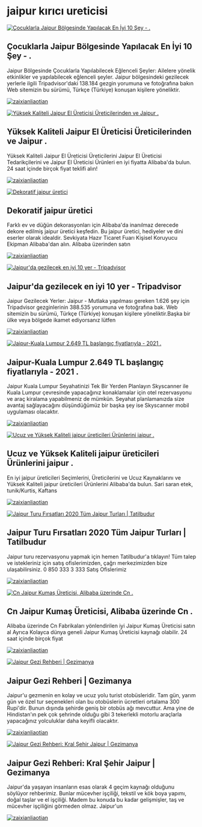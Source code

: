 # jaipur kırıcı ureticisi
<a href="https://mnn.zoosnet.net/LR/Chatpre.aspx?id=MNN94995150&p=https://topgrinding.com/" target="_blank">![Çocuklarla Jaipur Bölgesinde Yapılacak En İyi 10 Şey - .](https://github.com/technlg/images/blob/main/1.jpg)</a>
## Çocuklarla Jaipur Bölgesinde Yapılacak En İyi 10 Şey - .
Jaipur Bölgesinde Çocuklarla Yapılabilecek Eğlenceli Şeyler: Ailelere yönelik etkinlikler ve yapılabilecek eğlenceli şeyler. Jaipur bölgesindeki gezilecek yerlerle ilgili Tripadvisor'daki 138.184 gezgin yorumuna ve fotoğrafına bakın Web sitemizin bu sürümü, Türkçe (Türkiye) konuşan kişilere yöneliktir. 
<a href="https://mnn.zoosnet.net/LR/Chatpre.aspx?id=MNN94995150&p=https://topgrinding.com/" target="_blank"><img src="https://github.com/technlg/images/raw/main/chat11.jpg" alt="zaixianliaotian"/></a><a href="//whatsapp.shibangsoft.com/WhatsApp.php" ><img src="https://github.com/technlg/images/raw/main/chat11.png" alt=""></a>
<a href="https://mnn.zoosnet.net/LR/Chatpre.aspx?id=MNN94995150&p=https://topgrinding.com/" target="_blank">![Yüksek Kaliteli Jaipur El Üreticisi Üreticilerinden ve Jaipur .](https://github.com/technlg/images/blob/main/18.jpg)</a>
## Yüksek Kaliteli Jaipur El Üreticisi Üreticilerinden ve Jaipur .
Yüksek Kaliteli Jaipur El Üreticisi Üreticilerini Jaipur El Üreticisi Tedarikçilerini ve Jaipur El Üreticisi Ürünleri en iyi fiyatta Alibaba'da bulun. 24 saat içinde birçok fiyat teklifi alın!
<a href="https://mnn.zoosnet.net/LR/Chatpre.aspx?id=MNN94995150&p=https://topgrinding.com/" target="_blank"><img src="https://github.com/technlg/images/raw/main/chat11.jpg" alt="zaixianliaotian"/></a><a href="//whatsapp.shibangsoft.com/WhatsApp.php" ><img src="https://github.com/technlg/images/raw/main/chat11.png" alt=""></a>
<a href="https://mnn.zoosnet.net/LR/Chatpre.aspx?id=MNN94995150&p=https://topgrinding.com/" target="_blank">![Dekoratif jaipur üretici](https://github.com/technlg/images/blob/main/44.jpg)</a>
## Dekoratif jaipur üretici
Farklı ev ve düğün dekorasyonları için Alibaba'da inanılmaz derecede dekore edilmiş jaipur üretici keşfedin. Bu jaipur üretici, hediyeler ve dini eserler olarak idealdir. Sevkiyata Hazır Ticaret Fuarı Kişisel Koruyucu Ekipman Alibaba'dan alın. Alibaba üzerinden satın
<a href="https://mnn.zoosnet.net/LR/Chatpre.aspx?id=MNN94995150&p=https://topgrinding.com/" target="_blank"><img src="https://github.com/technlg/images/raw/main/chat11.jpg" alt="zaixianliaotian"/></a><a href="//whatsapp.shibangsoft.com/WhatsApp.php" ><img src="https://github.com/technlg/images/raw/main/chat11.png" alt=""></a>
<a href="https://mnn.zoosnet.net/LR/Chatpre.aspx?id=MNN94995150&p=https://topgrinding.com/" target="_blank">![Jaipur'da gezilecek en iyi 10 yer - Tripadvisor](https://github.com/technlg/images/blob/main/6.jpg)</a>
## Jaipur'da gezilecek en iyi 10 yer - Tripadvisor
Jaipur Gezilecek Yerler: Jaipur - Mutlaka yapılması gereken 1.626 şey için Tripadvisor gezginlerinin 388.535 yorumuna ve fotoğrafına bak. Web sitemizin bu sürümü, Türkçe (Türkiye) konuşan kişilere yöneliktir.Başka bir ülke veya bölgede ikamet ediyorsanız lütfen 
<a href="https://mnn.zoosnet.net/LR/Chatpre.aspx?id=MNN94995150&p=https://topgrinding.com/" target="_blank"><img src="https://github.com/technlg/images/raw/main/chat11.jpg" alt="zaixianliaotian"/></a><a href="//whatsapp.shibangsoft.com/WhatsApp.php" ><img src="https://github.com/technlg/images/raw/main/chat11.png" alt=""></a>
<a href="https://mnn.zoosnet.net/LR/Chatpre.aspx?id=MNN94995150&p=https://topgrinding.com/" target="_blank">![Jaipur-Kuala Lumpur 2.649 TL başlangıç fiyatlarıyla - 2021 .](https://github.com/technlg/images/blob/main/41.jpg)</a>
## Jaipur-Kuala Lumpur 2.649 TL başlangıç fiyatlarıyla - 2021 .
Jaipur Kuala Lumpur Seyahatinizi Tek Bir Yerden Planlayın Skyscanner ile Kuala Lumpur çevresinde yapacağınız konaklamalar için otel rezervasyonu ve araç kiralama yapabilmeniz de mümkün. Seyahat planlamanızda size avantaj sağlayacağını düşündüğümüz bir başka şey ise Skyscanner mobil uygulaması olacaktır.
<a href="https://mnn.zoosnet.net/LR/Chatpre.aspx?id=MNN94995150&p=https://topgrinding.com/" target="_blank"><img src="https://github.com/technlg/images/raw/main/chat11.jpg" alt="zaixianliaotian"/></a><a href="//whatsapp.shibangsoft.com/WhatsApp.php" ><img src="https://github.com/technlg/images/raw/main/chat11.png" alt=""></a>
<a href="https://mnn.zoosnet.net/LR/Chatpre.aspx?id=MNN94995150&p=https://topgrinding.com/" target="_blank">![Ucuz ve Yüksek Kaliteli jaipur üreticileri Ürünlerini jaipur .](https://github.com/technlg/images/blob/main/24.jpg)</a>
## Ucuz ve Yüksek Kaliteli jaipur üreticileri Ürünlerini jaipur .
En iyi jaipur üreticileri Seçimlerini, Üreticilerini ve Ucuz Kaynaklarını ve Yüksek Kaliteli jaipur üreticileri Ürünlerini Alibaba'da bulun. Sari saran etek, tunik/Kurtis, Kaftans
<a href="https://mnn.zoosnet.net/LR/Chatpre.aspx?id=MNN94995150&p=https://topgrinding.com/" target="_blank"><img src="https://github.com/technlg/images/raw/main/chat11.jpg" alt="zaixianliaotian"/></a><a href="//whatsapp.shibangsoft.com/WhatsApp.php" ><img src="https://github.com/technlg/images/raw/main/chat11.png" alt=""></a>
<a href="https://mnn.zoosnet.net/LR/Chatpre.aspx?id=MNN94995150&p=https://topgrinding.com/" target="_blank">![Jaipur Turu Fırsatları 2020 Tüm Jaipur Turları | Tatilbudur](https://github.com/technlg/images/blob/main/22.jpg)</a>
## Jaipur Turu Fırsatları 2020 Tüm Jaipur Turları | Tatilbudur
Jaipur turu rezervasyonu yapmak için hemen Tatilbudur'a tıklayın! Tüm talep ve istekleriniz için satış ofislerimizden, çağrı merkezimizden bize ulaşabilirsiniz. 0 850 333 3 333 Satış Ofislerimiz
<a href="https://mnn.zoosnet.net/LR/Chatpre.aspx?id=MNN94995150&p=https://topgrinding.com/" target="_blank"><img src="https://github.com/technlg/images/raw/main/chat11.jpg" alt="zaixianliaotian"/></a><a href="//whatsapp.shibangsoft.com/WhatsApp.php" ><img src="https://github.com/technlg/images/raw/main/chat11.png" alt=""></a>
<a href="https://mnn.zoosnet.net/LR/Chatpre.aspx?id=MNN94995150&p=https://topgrinding.com/" target="_blank">![Cn Jaipur Kumaş Üreticisi, Alibaba üzerinde Cn .](https://github.com/technlg/images/blob/main/55.jpg)</a>
## Cn Jaipur Kumaş Üreticisi, Alibaba üzerinde Cn .
Alibaba üzerinde Cn Fabrikaları yönlendirilen iyi Jaipur Kumaş Üreticisi satın al Ayrıca Kolayca dünya geneli Jaipur Kumaş Üreticisi kaynağı olabilir. 24 saat içinde birçok fiyat
<a href="https://mnn.zoosnet.net/LR/Chatpre.aspx?id=MNN94995150&p=https://topgrinding.com/" target="_blank"><img src="https://github.com/technlg/images/raw/main/chat11.jpg" alt="zaixianliaotian"/></a><a href="//whatsapp.shibangsoft.com/WhatsApp.php" ><img src="https://github.com/technlg/images/raw/main/chat11.png" alt=""></a>
<a href="https://mnn.zoosnet.net/LR/Chatpre.aspx?id=MNN94995150&p=https://topgrinding.com/" target="_blank">![Jaipur Gezi Rehberi | Gezimanya](https://github.com/technlg/images/blob/main/41.jpg)</a>
## Jaipur Gezi Rehberi | Gezimanya
Jaipur'u gezmenin en kolay ve ucuz yolu turist otobüsleridir. Tam gün, yarım gün ve özel tur seçenekleri olan bu otobüslerin ücretleri ortalama 300 Rupi'dir. Bunun dışında şehirde geniş bir otobüs ağı mevcuttur. Ama yine de Hindistan'ın pek çok şehrinde olduğu gibi 3 tekerlekli motorlu araçlarla yapacağınız yolculuklar daha keyifli olacaktır.
<a href="https://mnn.zoosnet.net/LR/Chatpre.aspx?id=MNN94995150&p=https://topgrinding.com/" target="_blank"><img src="https://github.com/technlg/images/raw/main/chat11.jpg" alt="zaixianliaotian"/></a><a href="//whatsapp.shibangsoft.com/WhatsApp.php" ><img src="https://github.com/technlg/images/raw/main/chat11.png" alt=""></a>
<a href="https://mnn.zoosnet.net/LR/Chatpre.aspx?id=MNN94995150&p=https://topgrinding.com/" target="_blank">![Jaipur Gezi Rehberi: Kral Şehir Jaipur | Gezimanya](https://github.com/technlg/images/blob/main/48.jpg)</a>
## Jaipur Gezi Rehberi: Kral Şehir Jaipur | Gezimanya
Jaipur'da yaşayan insanların esas olarak 4 geçim kaynağı olduğunu söylüyor rehberimiz. Bunlar mücevher işçiliği, tekstil ve kök boya yapımı, doğal taşlar ve el işçiliği. Madem bu konuda bu kadar gelişmişler, taş ve mücevher işçiliğini görmeden olmaz. Jaipur'un
<a href="https://mnn.zoosnet.net/LR/Chatpre.aspx?id=MNN94995150&p=https://topgrinding.com/" target="_blank"><img src="https://github.com/technlg/images/raw/main/chat11.jpg" alt="zaixianliaotian"/></a><a href="//whatsapp.shibangsoft.com/WhatsApp.php" ><img src="https://github.com/technlg/images/raw/main/chat11.png" alt=""></a>
